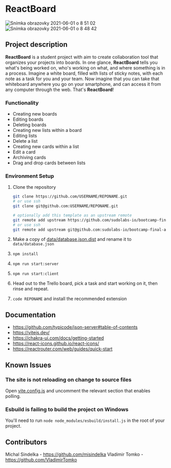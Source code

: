# ReactBoard
![Snímka obrazovky 2021-06-01 o 8 51 02](https://user-images.githubusercontent.com/82036512/120279246-810ecf80-c2b6-11eb-95ae-108170d8d77f.png)
![Snímka obrazovky 2021-06-01 o 8 48 42](https://user-images.githubusercontent.com/82036512/120279029-43aa4200-c2b6-11eb-911c-043469fe06f7.png)


## Project description

**ReactBoard** is a student project with aim to create collaboration tool that organizes your projects into boards. In one glance, **ReactBoard** tells you what's being worked on, who's working on what, and where something is in a process. Imagine a white board, filled with lists of sticky notes, with each note as a task for you and your team. Now imagine that you can take that whiteboard anywhere you go on your smartphone, and can access it from any computer through the web. That's **ReactBoard**!

### Functionality

- Creating new boards
- Editing boards
- Deleting boards
- Creating new lists within a board
- Editing lists
- Delete a list
- Creating new cards within a list
- Edit a card
- Archiving cards
- Drag and drop cards between lists

### Environment Setup

1. Clone the repository 

   ```sh
   git clone https://github.com/USERNAME/REPONAME.git
   # or use ssh
   git clone git@github.com:USERNAME/REPONAME.git

   # optionally add this template as an upstream remote
   git remote add upstream https://github.com/sudolabs-io/bootcamp-final-assignment.git
   # or use ssh
   git remote add upstream git@github.com:sudolabs-io/bootcamp-final-assignment.git
   ```

3. Make a copy of [data/database.json.dist](data/database.json.dist) and rename it to `data/database.json`
4. ```npm install```
5. ```npm run start:server```
6. ```npm run start:client```
7. Head out to the Trello board, pick a task and start working on it, then rinse and repeat.
8. ```code REPONAME``` and install the recommended extension


## Documentation

- <https://github.com/typicode/json-server#table-of-contents>
- <https://vitejs.dev/>
- <https://chakra-ui.com/docs/getting-started>
- <https://react-icons.github.io/react-icons/>
- <https://reactrouter.com/web/guides/quick-start>

## Known Issues

### The site is not reloading on change to source files

Open [vite.config.js](vite.config.js) and uncomment the relevant section that enables polling.

### Esbuild is failing to build the project on Windows

You'll need to run `node node_modules/esbuild/install.js` in the root of your project.

## Contributors

Michal Sindelka - https://github.com/misindelka
Vladimir Tomko - https://github.com/VladimirTomko

